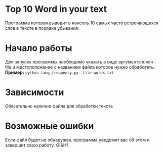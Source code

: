 # Top 10 Word in your text
Программа которая выводит в консоль 10 самых часто встречающихся слов в тексте в порядке убывания.
# Начало работы
 Для запуска программы необходимо указать в виде аргумента ключ -file и местоположение с названием файла которое нужно обработать. 
**Пример:** `python lang_frequency.py -file words.txt`
# Зависимости
Обязательно наличие файла для обработки текста
# Возможные ошибки
Если файл будет не обнаружен, программа уведомит вас об этом и завершит свою работу.
Gl&Hf.
